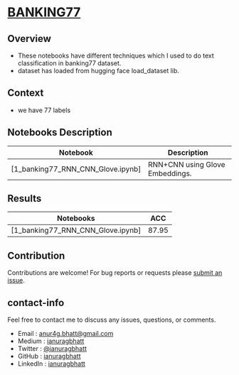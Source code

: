 # [BANKING77](https://huggingface.co/datasets/banking77)

## Overview

* These notebooks have different techniques which I used to do text classification in banking77 dataset.
* dataset has loaded from hugging face load_dataset lib.

## Context

* we have 77 labels 

## Notebooks Description

| Notebook | Description |
|--------------------------------------------------------------------------------------------------------------|-------------------------------------------------------------------------------------------------------------------------------------------------------------------|
| [1_banking77_RNN_CNN_Glove.ipynb] | RNN+CNN using Glove Embeddings. |

## Results

| Notebooks| ACC  |
|-----------|--------|
| [1_banking77_RNN_CNN_Glove.ipynb]  | 87.95  |

## Contribution

Contributions are welcome!  For bug reports or requests please [submit an issue](https://github.com/ianuragbhatt/clinc_oos/issues).

## contact-info

Feel free to contact me to discuss any issues, questions, or comments.

* Email : [anur4g.bhatt@gmail.com](mailto:anur4g.bhatt@gmail.com)
* Medium : [ianuragbhatt](https://ianuragbhatt.medium.com/)
* Twitter : [@ianuragbhatt](https://twitter.com/ianuragbhatt)
* GitHub : [ianuragbhatt](https://github.com/ianuragbhatt)
* LinkedIn : [ianuragbhatt](https://www.linkedin.com/in/ianuragbhatt)
